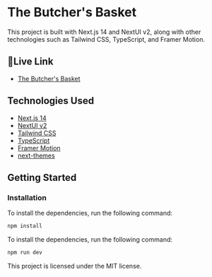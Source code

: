 # The Butcher's Basket

This project is built with Next.js 14 and NextUI v2, along with other technologies such as Tailwind CSS, TypeScript, and Framer Motion.

## 🔗Live Link

- [The Butcher's Basket](https://the-butchers-basket.vercel.app/)


## Technologies Used

- [Next.js 14](https://nextjs.org/docs/getting-started)
- [NextUI v2](https://nextui.org/)
- [Tailwind CSS](https://tailwindcss.com/)
- [TypeScript](https://www.typescriptlang.org/)
- [Framer Motion](https://www.framer.com/motion/)
- [next-themes](https://github.com/pacocoursey/next-themes)

## Getting Started

### Installation

To install the dependencies, run the following command:

```bash
npm install
```

To install the dependencies, run the following command:

```bash
npm run dev
```

This project is licensed under the MIT license.
